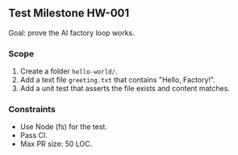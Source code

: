 ## Test Milestone HW-001
Goal: prove the AI factory loop works.

### Scope
1. Create a folder `hello-world/`.
2. Add a text file `greeting.txt` that contains "Hello, Factory!".
3. Add a unit test that asserts the file exists and content matches.

### Constraints
* Use Node (fs) for the test.
* Pass CI.
* Max PR size: 50 LOC.